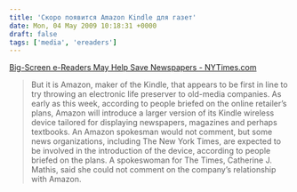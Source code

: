 ```yaml
---
title: 'Скоро появится Amazon Kindle для газет'
date: Mon, 04 May 2009 10:18:31 +0000
draft: false
tags: ['media', 'ereaders']
---
```


[Big-Screen e-Readers May Help Save Newspapers - NYTimes.com](http://www.nytimes.com/2009/05/04/technology/companies/04reader.html?_r=2&ref=technology)

> But it is Amazon, maker of the Kindle, that appears to be first in line to try throwing an electronic life preserver to old-media companies. As early as this week, according to people briefed on the online retailer’s plans, Amazon will introduce a larger version of its Kindle wireless device tailored for displaying newspapers, magazines and perhaps textbooks. An Amazon spokesman would not comment, but some news organizations, including The New York Times, are expected to be involved in the introduction of the device, according to people briefed on the plans. A spokeswoman for The Times, Catherine J. Mathis, said she could not comment on the company’s relationship with Amazon.